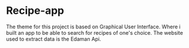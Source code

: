 # Recipe-app



The theme for this project is based on Graphical User Interface. Where i built an app to be able to search for recipes of one's choice.
The website used to extract data is the Edaman Api.
